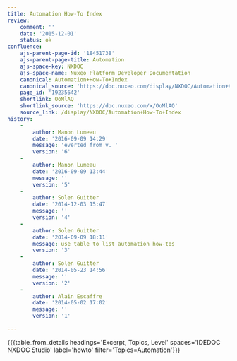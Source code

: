 ```yaml
---
title: Automation How-To Index
review:
    comment: ''
    date: '2015-12-01'
    status: ok
confluence:
    ajs-parent-page-id: '18451738'
    ajs-parent-page-title: Automation
    ajs-space-key: NXDOC
    ajs-space-name: Nuxeo Platform Developer Documentation
    canonical: Automation+How-To+Index
    canonical_source: 'https://doc.nuxeo.com/display/NXDOC/Automation+How-To+Index'
    page_id: '19235642'
    shortlink: OoMlAQ
    shortlink_source: 'https://doc.nuxeo.com/x/OoMlAQ'
    source_link: /display/NXDOC/Automation+How-To+Index
history:
    - 
        author: Manon Lumeau
        date: '2016-09-09 14:29'
        message: 'everted from v. '
        version: '6'
    - 
        author: Manon Lumeau
        date: '2016-09-09 13:44'
        message: ''
        version: '5'
    - 
        author: Solen Guitter
        date: '2014-12-03 15:47'
        message: ''
        version: '4'
    - 
        author: Solen Guitter
        date: '2014-09-09 18:11'
        message: use table to list automation how-tos
        version: '3'
    - 
        author: Solen Guitter
        date: '2014-05-23 14:56'
        message: ''
        version: '2'
    - 
        author: Alain Escaffre
        date: '2014-05-02 17:02'
        message: ''
        version: '1'

---
```

{{{table_from_details headings='Excerpt, Topics, Level' spaces='IDEDOC NXDOC Studio' label='howto' filter='Topics=Automation'}}}
